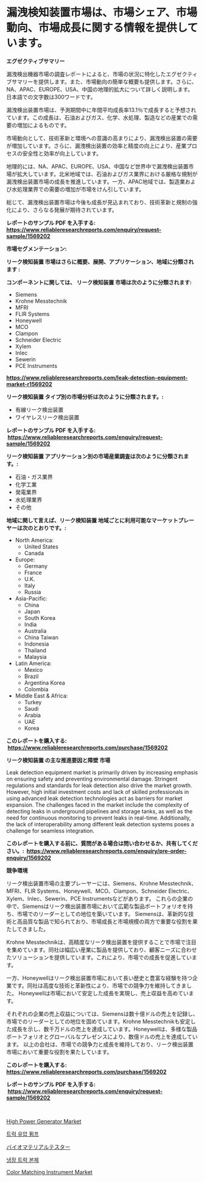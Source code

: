<p><h1>漏洩検知装置市場は、市場シェア、市場動向、市場成長に関する情報を提供しています。</h1></p><p><strong>エグゼクティブサマリー</strong></p>
<p><p>漏洩検出機器市場の調査レポートによると、市場の状況に特化したエグゼクティブサマリーを提供します。また、市場動向の簡単な概要も提供します。さらに、NA、APAC、EUROPE、USA、中国の地理的拡大について詳しく説明します。日本語での文字数は300ワードです。</p><p>漏洩検出装置市場は、予測期間中に年間平均成長率13.1％で成長すると予想されています。この成長は、石油およびガス、化学、水処理、製造などの産業での需要の増加によるものです。</p><p>市場動向として、技術革新と環境への意識の高まりにより、漏洩検出装置の需要が増加しています。さらに、漏洩検出装置の効率と精度の向上により、産業プロセスの安全性と効率が向上しています。</p><p>地理的には、NA、APAC、EUROPE、USA、中国など世界中で漏洩検出装置市場が拡大しています。北米地域では、石油およびガス業界における厳格な規制が漏洩検出装置市場の成長を推進しています。一方、APAC地域では、製造業および水処理業界での需要の増加が市場をけん引しています。</p><p>総じて、漏洩検出装置市場は今後も成長が見込まれており、技術革新と規制の強化により、さらなる発展が期待されています。</p></p>
<p><strong>レポートのサンプル PDF を入手する: <a href="https://www.reliableresearchreports.com/enquiry/request-sample/1569202">https://www.reliableresearchreports.com/enquiry/request-sample/1569202</a></strong></p>
<p><strong>市場セグメンテーション:</strong></p>
<p><strong> リーク検知装置 市場はさらに概要、展開、アプリケーション、地域に分類されます :</strong></p>
<p><strong>コンポーネントに関しては、 リーク検知装置 市場は次のように分類されます: &nbsp;</strong></p>
<p><ul><li>Siemens</li><li>Krohne Messtechnik</li><li>MFRI</li><li>FLIR Systems</li><li>Honeywell</li><li>MCO</li><li>Clampon</li><li>Schneider Electric</li><li>Xylem</li><li>Inlec</li><li>Sewerin</li><li>PCE Instruments</li></ul></p>
<p><strong><a href="https://www.reliableresearchreports.com/leak-detection-equipment-market-r1569202">https://www.reliableresearchreports.com/leak-detection-equipment-market-r1569202</a></strong></p>
<p><strong> リーク検知装置 タイプ別の市場分析は次のように分類されます。:</strong></p>
<p><ul><li>有線リーク検出装置</li><li>ワイヤレスリーク検出装置</li></ul></p>
<p><strong>レポートのサンプル PDF を入手する: &nbsp;<a href="https://www.reliableresearchreports.com/enquiry/request-sample/1569202">https://www.reliableresearchreports.com/enquiry/request-sample/1569202</a></strong></p>
<p><strong> リーク検知装置 アプリケーション別の市場産業調査は次のように分類されます。:</strong></p>
<p><ul><li>石油・ガス業界</li><li>化学工業</li><li>発電業界</li><li>水処理業界</li><li>その他</li></ul></p>
<p><strong>地域に関して言えば、リーク検知装置 地域ごとに利用可能なマーケットプレーヤーは次のとおりです。:</strong></p>
<p><ul>
    <li>
        North America:
        <ul>
            <li>United States</li>
            <li>Canada</li>
        </ul>
    </li>
    <li>
        Europe:
        <ul>
            <li>Germany</li>
            <li>France</li>
            <li>U.K.</li>
            <li>Italy</li>
            <li>Russia</li>
        </ul>
    </li>
    <li>
        Asia-Pacific:
        <ul>
            <li>China</li>
            <li>Japan</li>
            <li>South Korea</li>
            <li>India</li>
            <li>Australia</li>
            <li>China Taiwan</li>
            <li>Indonesia</li>
            <li>Thailand</li>
            <li>Malaysia</li>
        </ul>
    </li>
    <li>
        Latin America:
        <ul>
            <li>Mexico</li>
            <li>Brazil</li>
            <li>Argentina Korea</li>
            <li>Colombia</li>
        </ul>
    </li>
    <li>
        Middle East & Africa:
        <ul>
            <li>Turkey</li>
            <li>Saudi</li>
            <li>Arabia</li>
            <li>UAE</li>
            <li>Korea</li>
        </ul>
    </li>
    </ul></p>
<p><strong>このレポートを購入する: &nbsp;<a href="https://www.reliableresearchreports.com/purchase/1569202">https://www.reliableresearchreports.com/purchase/1569202</a></strong></p>
<p><strong>リーク検知装置 の主な推進要因と障壁 市場</strong></p>
<p><p>Leak detection equipment market is primarily driven by increasing emphasis on ensuring safety and preventing environmental damage. Stringent regulations and standards for leak detection also drive the market growth. However, high initial investment costs and lack of skilled professionals in using advanced leak detection technologies act as barriers for market expansion. The challenges faced in the market include the complexity of detecting leaks in underground pipelines and storage tanks, as well as the need for continuous monitoring to prevent leaks in real-time. Additionally, the lack of interoperability among different leak detection systems poses a challenge for seamless integration.</p></p>
<p><strong>このレポートを購入する前に、質問がある場合は問い合わせるか、共有してください。:&nbsp; <a href="https://www.reliableresearchreports.com/enquiry/pre-order-enquiry/1569202">https://www.reliableresearchreports.com/enquiry/pre-order-enquiry/1569202</a></strong></p>
<p><strong>競争環境</strong></p>
<p><p>リーク検出装置市場の主要プレーヤーには、Siemens、Krohne Messtechnik、MFRI、FLIR Systems、Honeywell、MCO、Clampon、Schneider Electric、Xylem、Inlec、Sewerin、PCE Instrumentsなどがあります。 これらの企業の中で、Siemensはリーク検出装置市場において広範な製品ポートフォリオを持ち、市場でのリーダーとしての地位を築いています。 Siemensは、革新的な技術と高品質な製品で知られており、市場成長と市場規模の両方で重要な役割を果たしてきました。</p><p>Krohne Messtechnikは、高精度なリーク検出装置を提供することで市場で注目を集めています。同社は幅広い産業に製品を提供しており、顧客ニーズに合わせたソリューションを提供しています。これにより、市場での成長を促進しています。</p><p>一方、Honeywellはリーク検出装置市場において長い歴史と豊富な経験を持つ企業です。同社は高度な技術と革新性により、市場での競争力を維持してきました。 Honeywellは市場において安定した成長を実現し、売上収益を高めています。</p><p>それぞれの企業の売上収益については、Siemensは数十億ドルの売上を記録し、市場でのリーダーとしての地位を固めています。Krohne Messtechnikも安定した成長を示し、数千万ドルの売上を達成しています。Honeywellは、多様な製品ポートフォリオとグローバルなプレゼンスにより、数億ドルの売上を達成しています。  以上の会社は、市場での競争力と成長を維持しており、リーク検出装置市場において重要な役割を果たしています。</p></p>
<p><strong>このレポートを購入する: &nbsp; <a href="https://www.reliableresearchreports.com/purchase/1569202">https://www.reliableresearchreports.com/purchase/1569202</a></strong></p>
<p><strong>レポートのサンプル PDF を入手する: &nbsp;<a href="https://www.reliableresearchreports.com/enquiry/request-sample/1569202">https://www.reliableresearchreports.com/enquiry/request-sample/1569202</a></strong><strong></strong></p>
<p>&nbsp;</p>
<p><p><a href="https://github.com/mharielmesa/Market-Research-Report-List-2/blob/main/high-power-generator-market.md">High Power Generator Market</a></p><p><a href="https://github.com/vdhdwjyp90142/Market-Research-Report-List-1/blob/main/682135125420.md">트럭 유압 펌프</a></p><p><a href="https://github.com/sghwr779811674/Market-Research-Report-List-1/blob/main/656855727923.md">バイオマテリアルテスター</a></p><p><a href="https://github.com/OwenHamiytll568745/Market-Research-Report-List-1/blob/main/291865425421.md">냉장 트럭 본체</a></p><p><a href="https://github.com/dringals/Market-Research-Report-List-3/blob/main/color-matching-instrument-market.md">Color Matching Instrument Market</a></p></p>